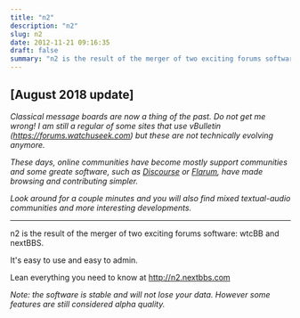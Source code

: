 ```yaml
---
title: "n2"
description: "n2"
slug: n2
date: 2012-11-21 09:16:35
draft: false
summary: "n2 is the result of the merger of two exciting forums software: wtcBB and nextBBS."
---
```


## [August 2018 update]

*Classical message boards are now a thing of the past.*
*Do not get me wrong! I am still a regular of some sites that use vBulletin (https://forums.watchuseek.com) but these are not technically evolving anymore.*

*These days, online communities have become mostly support communities and some greate software, such as [Discourse](https://www.discourse.org/) or [Flarum](https://flarum.org/), have made browsing and contributing simpler.*

*Look around for a couple minutes and you will also find mixed textual-audio communities and more interesting developments.*

---

n2 is
the result of the merger of two exciting forums software: wtcBB and nextBBS.

It's easy to use and easy to admin.

Lean everything you need to know at <http://n2.nextbbs.com>

_Note: the software is stable and will not lose your data. However some
features are still considered alpha quality._


